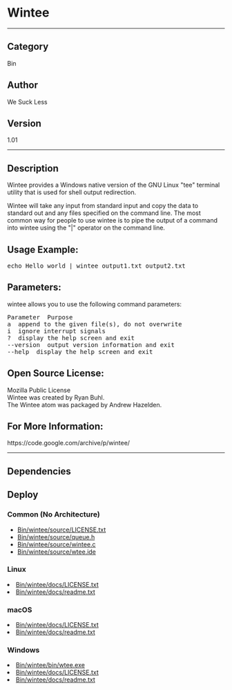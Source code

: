 # Wintee
___

## Category
Bin

## Author
We Suck Less

## Version
1.01

___

## Description
<p>Wintee provides a Windows native version of the GNU Linux "tee" terminal utility that is used for shell output redirection.</p>

<p>Wintee will take any input from standard input and copy the data to standard out and any files specified on the command line. The most common way for people to use wintee is to pipe the output of a command into wintee using the "|" operator on the command line.</p>

<h2>Usage Example:</h2>

<pre>echo Hello world | wintee output1.txt output2.txt</pre>

<h2>Parameters:</h2>

<p>wintee allows you to use the following command parameters:</p>

<pre>Parameter  Purpose
a  append to the given file(s), do not overwrite
i  ignore interrupt signals
?  display the help screen and exit
--version  output version information and exit
--help  display the help screen and exit</pre>

<h2>Open Source License:</h2>
<p>Mozilla Public License<br>
Wintee was created by Ryan Buhl.<br>
The Wintee atom was packaged by Andrew Hazelden.</p>

<h2>For More Information:</h2>
<p>https://code.google.com/archive/p/wintee/</p>


___

## Dependencies

## Deploy

### Common (No Architecture)

<ul>
<li><a href="https://gitlab.com/WeSuckLess/Reactor/-/blob/master/Atoms/com.wesuckless.wintee/Bin/wintee/source/LICENSE.txt?ref_type=heads">Bin/wintee/source/LICENSE.txt</a></li>
<li><a href="https://gitlab.com/WeSuckLess/Reactor/-/blob/master/Atoms/com.wesuckless.wintee/Bin/wintee/source/queue.h?ref_type=heads">Bin/wintee/source/queue.h</a></li>
<li><a href="https://gitlab.com/WeSuckLess/Reactor/-/blob/master/Atoms/com.wesuckless.wintee/Bin/wintee/source/wintee.c?ref_type=heads">Bin/wintee/source/wintee.c</a></li>
<li><a href="https://gitlab.com/WeSuckLess/Reactor/-/blob/master/Atoms/com.wesuckless.wintee/Bin/wintee/source/wtee.ide?ref_type=heads">Bin/wintee/source/wtee.ide</a></li>
</ul>

### Linux

<li><a href="https://gitlab.com/WeSuckLess/Reactor/-/blob/master/Atoms/com.wesuckless.wintee/Linux/Bin/wintee/docs/LICENSE.txt?ref_type=heads">Bin/wintee/docs/LICENSE.txt</a></li>
<li><a href="https://gitlab.com/WeSuckLess/Reactor/-/blob/master/Atoms/com.wesuckless.wintee/Linux/Bin/wintee/docs/readme.txt?ref_type=heads">Bin/wintee/docs/readme.txt</a></li>

### macOS

<li><a href="https://gitlab.com/WeSuckLess/Reactor/-/blob/master/Atoms/com.wesuckless.wintee/Mac/Bin/wintee/docs/LICENSE.txt?ref_type=heads">Bin/wintee/docs/LICENSE.txt</a></li>
<li><a href="https://gitlab.com/WeSuckLess/Reactor/-/blob/master/Atoms/com.wesuckless.wintee/Mac/Bin/wintee/docs/readme.txt?ref_type=heads">Bin/wintee/docs/readme.txt</a></li>

### Windows

<li><a href="https://gitlab.com/WeSuckLess/Reactor/-/blob/master/Atoms/com.wesuckless.wintee/Windows/Bin/wintee/bin/wtee.exe?ref_type=heads">Bin/wintee/bin/wtee.exe</a></li>
<li><a href="https://gitlab.com/WeSuckLess/Reactor/-/blob/master/Atoms/com.wesuckless.wintee/Windows/Bin/wintee/docs/LICENSE.txt?ref_type=heads">Bin/wintee/docs/LICENSE.txt</a></li>
<li><a href="https://gitlab.com/WeSuckLess/Reactor/-/blob/master/Atoms/com.wesuckless.wintee/Windows/Bin/wintee/docs/readme.txt?ref_type=heads">Bin/wintee/docs/readme.txt</a></li>
